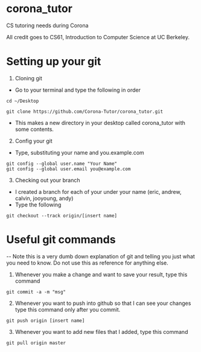 # corona_tutor
CS tutoring needs during Corona

All credit goes to CS61, Introduction to Computer Science at UC Berkeley.

# Setting up your git

1. Cloning git
  - Go to your terminal and type the following in order
  ```
  cd ~/Desktop

  git clone https://github.com/Corona-Tutor/corona_tutor.git
  ```
  - This makes a new directory in your desktop called corona_tutor with some
    contents.
2. Config your git
  - Type, substituting your name and you.example.com
  ```
  git config --global user.name "Your Name"
  git config --global user.email you@example.com
  ```     
3. Checking out your branch
  - I created a branch for each of your under your name (eric, andrew, calvin,
    jooyoung, andy)
  - Type the following
  ```
  git checkout --track origin/[insert name]
  ```
# Useful git commands
-- Note this is a very dumb down explanation of git and telling you just what
   you need to know. Do not use this as reference for anything else.

1. Whenever you make a change and want to save your result, type this command
```
git commit -a -m "msg"
```
2. Whenever you want to push into github so that I can see your changes type
   this command only after you commit.
```
git push origin [insert name]
```
3. Whenever you want to add new files that I added, type this command
```
git pull origin master
```
